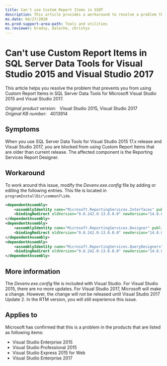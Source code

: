 ```yaml
---
title: Can't use Custom Report Items in SSDT
description: This article provides a workaround to resolve a problem that prevents you from using Custom Report Items in SQL Server Data Tools for Visual Studio 2015 and Visual Studio 2017.
ms.date: 04/27/2020
ms.prod-support-area-path: Tools and utilities
ms.reviewer: bradsy, daleche, christys
---
```

# Can't use Custom Report Items in SQL Server Data Tools for Visual Studio 2015 and Visual Studio 2017

This article helps you resolve the problem that prevents you from using Custom Report Items in SQL Server Data Tools for Microsoft Visual Studio 2015 and Visual Studio 2017.

_Original product version:_ &nbsp; Visual Studio 2015, Visual Studio 2017  
_Original KB number:_ &nbsp; 4013914

## Symptoms

When you use SQL Server Data Tools for Visual Studio 2015 17.x release and Visual Studio 2017, you are blocked from using Custom Report Items that are older than current release. The affected component is the Reporting Services Report Designer.  

## Workaround

To work around this issue, modify the *Devenv.exe.config* file by adding or editing the following entries. This file is located in `programInstallDir\common7\ide`.  

```xml
<dependentAssembly>
    <assemblyIdentity name="Microsoft.ReportingServices.Interfaces" publicKeyToken="89845dcd8080cc91" culture="neutral" />
    <bindingRedirect oldVersion="9.0.242.0-13.0.0.0" newVersion="14.0.0.0"/>
</dependentAssembly>
<dependentAssembly>
    <assemblyIdentity name="Microsoft.ReportingServices.Designer" publicKeyToken="89845dcd8080cc91" culture="neutral" />
    <bindingRedirect oldVersion="9.0.242.0-13.0.0.0" newVersion="14.0.0.0"/>
</dependentAssembly>
<dependentAssembly>
    <assemblyIdentity name="Microsoft.ReportingServices.QueryDesigners" publicKeyToken="89845dcd8080cc91" culture="neutral" />
    <bindingRedirect oldVersion="9.0.242.0-13.0.0.0" newVersion="14.0.0.0"/>
</dependentAssembly>
```

## More information

The *Devenv.exe.config* file is included with Visual Studio. For Visual Studio 2015, there are no more updates. For Visual Studio 2017, Microsoft will make a change. However, the change will not be released until Visual Studio 2017 Update 2. In the RTM version, you will still experience this issue.  

## Applies to

Microsoft has confirmed that this is a problem in the products that are listed as following items:

- Visual Studio Enterprise 2015
- Visual Studio Professional 2015
- Visual Studio Express 2015 for Web
- Visual Studio Enterprise 2017
